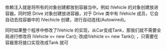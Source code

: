 依赖注入就是将所有的对象创建都放到容器当中。例如 IVehicle 的对象创建放进容器。同时把 Drive 对象创建放进容器，对于 Drive 类中有 IVehicle 成员，它会自动去找容器中的 IVechicle 创建，进行自动连线(Autowired)。

同时如果整个程序中修改了IVehicle 的实现，从Car变成Tank，那我们就不需要全局进行修改将 IVehicle  v= new Car(); 改成IVehicle  v= new Tank(); ，只需要在容器里将接口实现改成Tank 就可